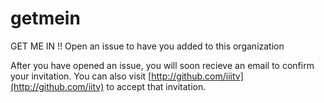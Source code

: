 # getmein
GET ME IN !! Open an issue to have you added to this organization  

After you have opened an issue, you will soon recieve an email to confirm your invitation. You can also visit [http://github.com/iiitv](http://github.com/iitv) to accept that invitation.
